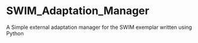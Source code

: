 # SWIM_Adaptation_Manager
A Simple external adaptation manager for the SWIM exemplar written using Python

